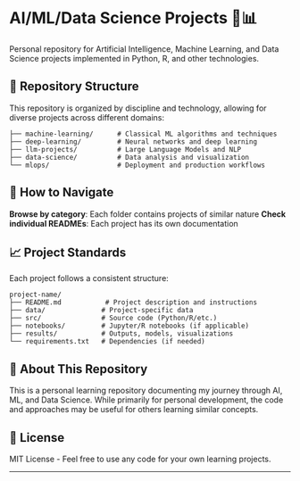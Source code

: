# AI/ML/Data Science Projects 🤖📊

Personal repository for Artificial Intelligence, Machine Learning, and Data Science projects implemented in Python, R, and other technologies.

## 📁 Repository Structure

This repository is organized by discipline and technology, allowing for diverse projects across different domains:

```
├── machine-learning/      # Classical ML algorithms and techniques
├── deep-learning/         # Neural networks and deep learning
├── llm-projects/          # Large Language Models and NLP
├── data-science/          # Data analysis and visualization
└── mlops/                 # Deployment and production workflows
```

## 🚀 How to Navigate

**Browse by category**: Each folder contains projects of similar nature
**Check individual READMEs**: Each project has its own documentation

## 📈 Project Standards

Each project follows a consistent structure:
```
project-name/
├── README.md           # Project description and instructions
├── data/              # Project-specific data
├── src/               # Source code (Python/R/etc.)
├── notebooks/         # Jupyter/R notebooks (if applicable)
├── results/           # Outputs, models, visualizations
└── requirements.txt   # Dependencies (if needed)
```

## 🤝 About This Repository

This is a personal learning repository documenting my journey through AI, ML, and Data Science. While primarily for personal development, the code and approaches may be useful for others learning similar concepts.

## 📄 License

MIT License - Feel free to use any code for your own learning projects.

---
